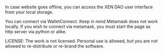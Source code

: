In case website goes offline, you can access the XEN DAO user interface from your local storage.

You can connect via WalletConnect. Keep in mind Metamask does not work locally. If you wish to connect via metamask, you must start the page as http server via python or alike.


LICENSE: The work is not licensed. Personal use is allowed, but you are not allowed to re-distribute or re-brand the software.
